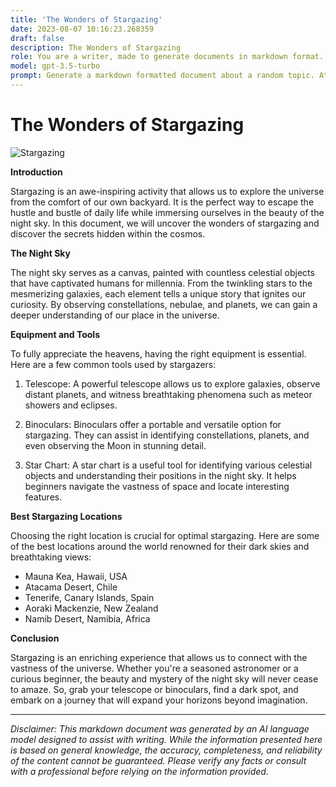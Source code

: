 ```yaml
---
title: 'The Wonders of Stargazing'
date: 2023-08-07 10:16:23.268359
draft: false
description: The Wonders of Stargazing
role: You are a writer, made to generate documents in markdown format. It is very important that all of the documents you generate are in valid markdown format.
model: gpt-3.5-turbo
prompt: Generate a markdown formatted document about a random topic. At the bottom, include a disclaimer explaining that the document was generated by you. The first line of the document should be the title. Make sure that the entire document is in proper markdown format, using a mix of various tags to make the document visually appealing.
---
```


# The Wonders of Stargazing

![Stargazing](https://example.com/stargazing.jpg)

**Introduction**

Stargazing is an awe-inspiring activity that allows us to explore the universe from the comfort of our own backyard. It is the perfect way to escape the hustle and bustle of daily life while immersing ourselves in the beauty of the night sky. In this document, we will uncover the wonders of stargazing and discover the secrets hidden within the cosmos.

**The Night Sky**

The night sky serves as a canvas, painted with countless celestial objects that have captivated humans for millennia. From the twinkling stars to the mesmerizing galaxies, each element tells a unique story that ignites our curiosity. By observing constellations, nebulae, and planets, we can gain a deeper understanding of our place in the universe.

**Equipment and Tools**

To fully appreciate the heavens, having the right equipment is essential. Here are a few common tools used by stargazers:

1. Telescope: A powerful telescope allows us to explore galaxies, observe distant planets, and witness breathtaking phenomena such as meteor showers and eclipses.

2. Binoculars: Binoculars offer a portable and versatile option for stargazing. They can assist in identifying constellations, planets, and even observing the Moon in stunning detail.

3. Star Chart: A star chart is a useful tool for identifying various celestial objects and understanding their positions in the night sky. It helps beginners navigate the vastness of space and locate interesting features.

**Best Stargazing Locations**

Choosing the right location is crucial for optimal stargazing. Here are some of the best locations around the world renowned for their dark skies and breathtaking views:

- Mauna Kea, Hawaii, USA
- Atacama Desert, Chile
- Tenerife, Canary Islands, Spain
- Aoraki Mackenzie, New Zealand
- Namib Desert, Namibia, Africa

**Conclusion**

Stargazing is an enriching experience that allows us to connect with the vastness of the universe. Whether you're a seasoned astronomer or a curious beginner, the beauty and mystery of the night sky will never cease to amaze. So, grab your telescope or binoculars, find a dark spot, and embark on a journey that will expand your horizons beyond imagination.

---

*Disclaimer: This markdown document was generated by an AI language model designed to assist with writing. While the information presented here is based on general knowledge, the accuracy, completeness, and reliability of the content cannot be guaranteed. Please verify any facts or consult with a professional before relying on the information provided.*